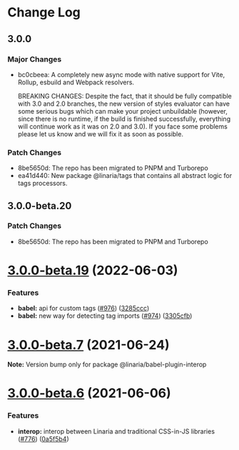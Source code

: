 # Change Log

## 3.0.0

### Major Changes

- bc0cbeea: A completely new async mode with native support for Vite, Rollup, esbuild and Webpack resolvers.

  BREAKING CHANGES: Despite the fact, that it should be fully compatible with 3.0 and 2.0 branches, the new version of styles evaluator can have some serious bugs which can make your project unbuildable (however, since there is no runtime, if the build is finished successfully, everything will continue work as it was on 2.0 and 3.0). If you face some problems please let us know and we will fix it as soon as possible.

### Patch Changes

- 8be5650d: The repo has been migrated to PNPM and Turborepo
- ea41d440: New package @linaria/tags that contains all abstract logic for tags processors.

## 3.0.0-beta.20

### Patch Changes

- 8be5650d: The repo has been migrated to PNPM and Turborepo

# [3.0.0-beta.19](https://github.com/callstack/linaria/tree/master/packages/interop/compare/v3.0.0-beta.18...v3.0.0-beta.19) (2022-06-03)

### Features

- **babel:** api for custom tags ([#976](https://github.com/callstack/linaria/tree/master/packages/interop/issues/976)) ([3285ccc](https://github.com/callstack/linaria/tree/master/packages/interop/commit/3285ccc1d00449b78b3fc74087528cd38cbdd116))
- **babel:** new way for detecting tag imports ([#974](https://github.com/callstack/linaria/tree/master/packages/interop/issues/974)) ([3305cfb](https://github.com/callstack/linaria/tree/master/packages/interop/commit/3305cfb0c0f65abdacceeb7e6bad118c59f7d551))

# [3.0.0-beta.7](https://github.com/callstack/linaria/tree/master/packages/interop/compare/v3.0.0-beta.6...v3.0.0-beta.7) (2021-06-24)

**Note:** Version bump only for package @linaria/babel-plugin-interop

# [3.0.0-beta.6](https://github.com/callstack/linaria/tree/master/packages/interop/compare/v3.0.0-beta.5...v3.0.0-beta.6) (2021-06-06)

### Features

- **interop:** interop between Linaria and traditional CSS-in-JS libraries ([#776](https://github.com/callstack/linaria/tree/master/packages/interop/issues/776)) ([0a5f5b4](https://github.com/callstack/linaria/tree/master/packages/interop/commit/0a5f5b440506bfa24724d4a91e519c48d6f6c69b))
